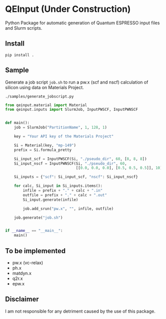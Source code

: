 # QEInput (Under Construction)
Python Package for automatic generation of Quantum ESPRESSO input files
and Slurm scripts.
## Install
```Shell
pip install .
```

## Sample
Generate a job script `job.sh` to run a pw.x (scf and nscf) calculation of silicon using data on Materials Project.

`./samples/generate_jobscript.py`
```Python
from qeinput.material import Material
from qeinput.inputs import SlurmJob, InputPWSCF, InputPWNSCF


def main():
    job = SlurmJob("PartitionName", 1, 128, 1)

    key = "Your API key of the Materials Project"

    Si = Material(key, "mp-149")
    prefix = Si.formula_pretty

    Si_input_scf = InputPWSCF(Si, "./pseudo_dir", 60, [8, 8, 8])
    Si_input_nscf = InputPWNSCF(Si, "./pseudo_dir", 60,
                                [[0.0, 0.0, 0.0], [0.5, 0.5, 0.5]], 10)

    Si_inputs = {"scf": Si_input_scf, "nscf": Si_input_nscf}

    for calc, Si_input in Si_inputs.items():
        infile = prefix + "." + calc + ".in"
        outfile = prefix + "." + calc + ".out"
        Si_input.generate(infile)

        job.add_srun("pw.x", "", infile, outfile)

    job.generate("job.sh")


if __name__ == "__main__":
    main()
```

## To be implemented
- pw.x (vc-relax)
- ph.x
- matdyn.x
- q2r.x
- epw.x

## Disclaimer
I am not responsible for any detriment caused by the use of this package.

